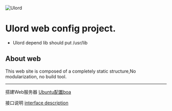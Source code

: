 ![Ulord](https://upload-images.jianshu.io/upload_images/10254251-10114200bb897a7b.png?imageMogr2/auto-orient/strip%7CimageView2/2/w/700)
# Ulord  web config project. 

* Ulord depend lib should put /usr/lib

About web
-------------

This web site is composed of a completely static structure,No modularization, no build tool.


***
搭建Web服务器
[Ubuntu配置boa](https://github.com/UlordChain/Ulord-Web/blob/master/boa.md)

接口说明
[interface description](https://github.com/UlordChain/Ulord-Web/blob/master/Interface%20Description.md)

